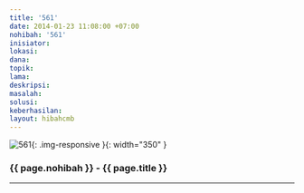 ```yaml
---
title: '561'
date: 2014-01-23 11:08:00 +07:00
nohibah: '561'
inisiator: 
lokasi: 
dana: 
topik: 
lama: 
deskripsi: 
masalah: 
solusi: 
keberhasilan: 
layout: hibahcmb
---
```


![561](/static/img/hibahcmb/561.png){: .img-responsive }{: width="350" }

### {{ page.nohibah }} - {{ page.title }}

---
